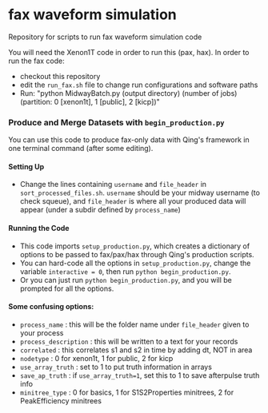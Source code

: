 # fax waveform simulation
Repository for scripts to run fax waveform simulation code

You will need the Xenon1T code in order to run this (pax, hax).
In order to run the fax code:
- checkout this repository
- edit the `run_fax.sh` file to change run configurations and software paths
- Run: "python MidwayBatch.py (output directory) (number of jobs) (partition: 0 [xenon1t], 1 [public], 2 [kicp])"




### Produce and Merge Datasets with `begin_production.py`
You can use this code to produce fax-only data with Qing's framework in one terminal command (after some editing).

#### Setting Up
- Change the lines containing `username` and `file_header` in `sort_processed_files.sh`. `username` should be your midway username (to check squeue), and `file_header` is where all your produced data will appear (under a subdir defined by `process_name`)

#### Running the Code
- This code imports `setup_production.py`, which creates a dictionary of options to be passed to fax/pax/hax through Qing's production scripts.
- You can hard-code all the options in `setup_production.py`, change the variable `interactive = 0`, then run `python begin_production.py`.
- Or you can just run `python begin_production.py`, and you will be prompted for all the options.

#### Some confusing options:
- `process_name` : this will be the folder name under `file_header` given to your process
- `process_description` : this will be written to a text for your records
- `correlated` : this correlates s1 and s2 in time by adding dt, NOT in area
- `nodetype` : 0 for xenon1t, 1 for public, 2 for kicp
- `use_array_truth` : set to 1 to put truth information in arrays
- `save_ap_truth` : if `use_array_truth=1`, set this to 1 to save afterpulse truth info
- `minitree_type` : 0 for basics, 1 for S1S2Properties minitrees, 2 for PeakEfficiency minitrees
